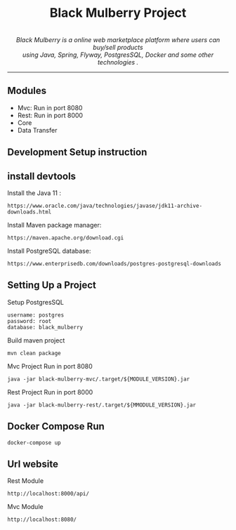<h1 align="center">Black Mulberry Project</h1>
<p align="center">
<br>
  <i>Black Mulberry is a online web marketplace platform where users can buy/sell products
    <br> using Java, Spring, Flyway, PostgresSQL, Docker and some other technologies .</i>
  <br>
</p>

<hr>

## Modules

- Mvc: Run in port 8080
- Rest: Run in port 8000
- Core
- Data Transfer

## Development Setup instruction

## install devtools

Install the Java 11 :

```
https://www.oracle.com/java/technologies/javase/jdk11-archive-downloads.html
```

Install Maven package manager:

```
https://maven.apache.org/download.cgi
```

Install PostgreSQL database:

```
https://www.enterprisedb.com/downloads/postgres-postgresql-downloads
```

## Setting Up a Project

Setup PostgresSQL

```
username: postgres
password: root
database: black_mulberry
```

Build maven project

```
mvn clean package
```

Mvc Project Run in port 8080

```
java -jar black-mulberry-mvc/.target/${MODULE_VERSION}.jar
```

Rest Project Run in port 8000

```
java -jar black-mulberry-rest/.target/${MMODULE_VERSION}.jar
```

## Docker Compose Run

```
docker-compose up
```

## Url website

Rest Module

```
http://localhost:8000/api/
```

Mvc Module

```
http://localhost:8080/
```
